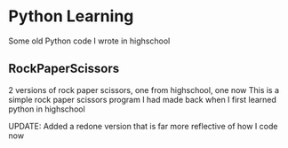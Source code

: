 # Python Learning

Some old Python code I wrote in highschool

## RockPaperScissors
2 versions of rock paper scissors, one from highschool, one now
This is a simple rock paper scissors program I had made back when I first learned python in highschool

UPDATE:
Added a redone version that is far more reflective of how I code now

